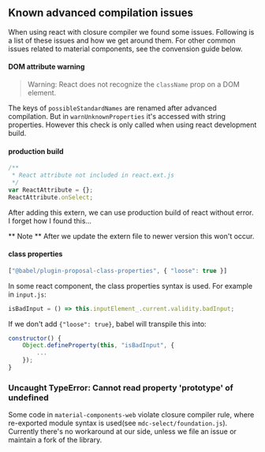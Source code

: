 ## Known advanced compilation issues

When using react with closure compiler we found some issues. Following is a list of these issues and how we get around them. For other common issues related to material components, see the convension guide below.

#### DOM attribute warning

> Warning: React does not recognize the `className` prop on a DOM element.

The keys of `possibleStandardNames` are renamed after advanced compilation. But in `warnUnknownProperties` it's accessed with string properties. However this check is only called when using react development build.

#### production build

```javascript
/**
 * React attribute not included in react.ext.js
 */
var ReactAttribute = {};
ReactAttribute.onSelect;
```

After adding this extern, we can use production build of react without error. I forget how I found this...

** Note ** After we update the extern file to newer version this won't occur.

#### class properties

```javascript
["@babel/plugin-proposal-class-properties", { "loose": true }]
```

In some react component, the class properties syntax is used. For example in `input.js`:
```javascript
isBadInput = () => this.inputElement_.current.validity.badInput;
```
If we don't add `{"loose": true}`, babel will transpile this into:
```javascript
constructor() {
    Object.defineProperty(this, "isBadInput", {
        ...
    });
}
```

### Uncaught TypeError: Cannot read property 'prototype' of undefined

Some code in `material-components-web` violate closure compiler rule, where re-exported module syntax is used(see `mdc-select/foundation.js`). Currently there's no workaround at our side, unless we file an issue or maintain a fork of the library.
